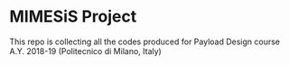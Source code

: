 # MIMESiS Project
This repo is collecting all the codes produced for Payload Design course A.Y. 2018-19 (Politecnico di Milano, Italy)
